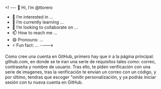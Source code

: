 <! ---
👋 Hi, I’m @ttorero
- 👀 I’m interested in ...
- 🌱 I’m currently learning ...
- 💞️ I’m looking to collaborate on ...
- 📫 How to reach me ...
- 😄 Pronouns: ...
- ⚡ Fun fact: ...
  ---->

<!---
ttorero/ttorero is a ✨ special ✨ repository because its `README.md` (this file) appears on your GitHub profile.
You can click the Preview link to take a look at your changes.
--->
Como cree una cuenta en GitHub, primero hay que ir a la página principal: github.com, en  donde se te iran una serie de requisitos tales como: correo, contraseña y nombre de usuario. Tras ello, te piden verificación con una serie de imagenes,
tras la verificación te envian un correo con un código, y por último, tendras que escoger "omitir personalización, y ya podrás iniciar sesión con tu nueva cuenta en GitHub.

